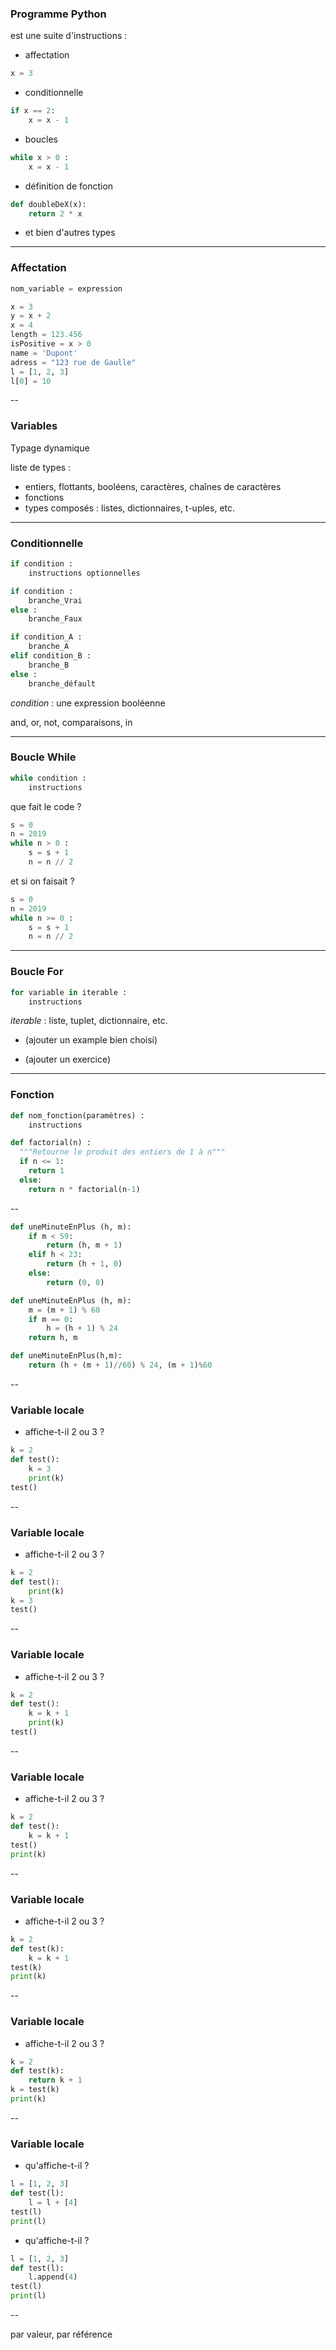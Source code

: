 ### Programme Python

est une suite d'instructions :

- affectation
```python
x = 3
```
- conditionnelle
```python
if x == 2:
	x = x - 1
```

- boucles
```python
while x > 0 :
	x = x - 1
```


- définition de fonction
```python
def doubleDeX(x):
	return 2 * x
```
- et bien d'autres types

---

### Affectation

```python
nom_variable = expression
```

```python
x = 3
y = x + 2
x = 4
length = 123.456
isPositive = x > 0
name = 'Dupont'
adress = "123 rue de Gaulle"
l = [1, 2, 3]
l[0] = 10
```

--

### Variables

Typage dynamique

liste de types :
- entiers, flottants, booléens, caractères, chaînes de caractères
- fonctions
- types composés : listes, dictionnaires, t-uples, etc.


---

### Conditionnelle

```python
if condition :
	instructions optionnelles
```

```python
if condition :
	branche_Vrai
else :
	branche_Faux
```

```python
if condition_A :
	branche_A
elif condition_B :
	branche_B
else :
	branche_défault
```

*condition* : une expression booléenne

and, or, not, comparaisons, in

---

### Boucle While


```python
while condition :
	instructions
```

<div class='float2'>

que fait le code ?  <!-- .element: class="title" -->
```python
s = 0
n = 2019
while n > 0 :
	s = s + 1
	n = n // 2
```

</div>
<div class='float2'>

et si on faisait ?  <!-- .element: class="title fragment" data-fragment-index="1" -->
```python
s = 0
n = 2019
while n >= 0 :
	s = s + 1
	n = n // 2
```
<!-- .element: class="fragment" data-fragment-index="1" -->

</div>


---

### Boucle For
```python
for variable in iterable :
	instructions
```

*iterable* : liste, tuplet, dictionnaire, etc.

- (ajouter un example bien choisi)

- (ajouter un exercice)

---

### Fonction

```python
def nom_fonction(paramètres) :
	instructions
```


```python
def factorial(n) :
  """Retourne le produit des entiers de 1 à n"""
  if n <= 1:
    return 1
  else:
    return n * factorial(n-1)
```

--


```python
def uneMinuteEnPlus (h, m):
    if m < 59:
        return (h, m + 1)
    elif h < 23:
        return (h + 1, 0)
    else:
        return (0, 0)
```

```python
def uneMinuteEnPlus (h, m):
    m = (m + 1) % 60
    if m == 0:
        h = (h + 1) % 24
    return h, m
```

```python
def uneMinuteEnPlus(h,m):
    return (h + (m + 1)//60) % 24, (m + 1)%60
```



--

### Variable locale

- affiche-t-il 2 ou 3 ?	
```python
k = 2
def test():
	k = 3
	print(k)
test()
```

--

### Variable locale

- affiche-t-il 2 ou 3 ?	
```python
k = 2
def test():
	print(k)
k = 3
test()
```

--

### Variable locale

- affiche-t-il 2 ou 3 ?	
```python
k = 2
def test():
	k = k + 1
	print(k)
test()
```

--

### Variable locale


- affiche-t-il 2 ou 3 ?	
```python
k = 2
def test():
	k = k + 1
test()
print(k)
```

--


### Variable locale


- affiche-t-il 2 ou 3 ?	
```python
k = 2
def test(k):
	k = k + 1
test(k)
print(k)
```

--

### Variable locale


- affiche-t-il 2 ou 3 ?	
```python
k = 2
def test(k):
	return k + 1
k = test(k)
print(k)
```

--


### Variable locale

- qu'affiche-t-il ?	
```python
l = [1, 2, 3]
def test(l):
	l = l + [4]
test(l)
print(l)
```

- qu'affiche-t-il ?	
```python
l = [1, 2, 3]
def test(l):
	l.append(4)
test(l)
print(l)
```

--

par valeur, par référence
